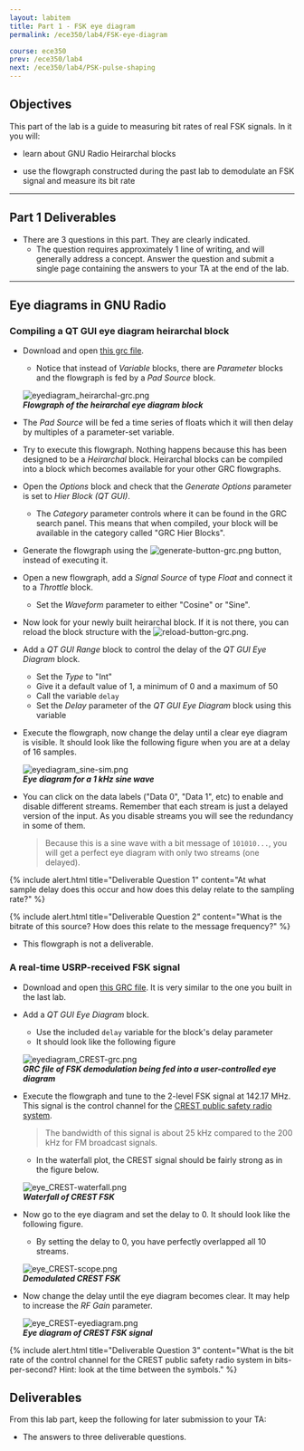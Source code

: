 ```yaml
---
layout: labitem
title: Part 1 - FSK eye diagram
permalink: /ece350/lab4/FSK-eye-diagram

course: ece350
prev: /ece350/lab4
next: /ece350/lab4/PSK-pulse-shaping
---
```


## Objectives

This part of the lab is a guide to measuring bit rates of real FSK signals. In it you will:

- learn about GNU Radio Heirarchal blocks

- use the flowgraph constructed during the past lab to demodulate an FSK signal and measure its bit rate

---

## Part 1 Deliverables

- There are 3 questions in this part. They are clearly indicated.
  - The question requires approximately 1 line of writing, and will generally address a concept. Answer the question and submit a single page containing the answers to your TA at the end of the lab.

---

## Eye diagrams in GNU Radio

### Compiling a QT GUI eye diagram heirarchal block

- Download and open [this grc file](./data/heir-eyediagram.grc).
  - Notice that instead of *Variable* blocks, there are *Parameter* blocks and the flowgraph is fed by a *Pad Source* block.

  ![eyediagram_heirarchal-grc.png](./figures/eyediagram_heirarchal-grc.png)<br>
  __*Flowgraph of the heirarchal eye diagram block*__

- The *Pad Source* will be fed a time series of floats which it will then delay by multiples of a parameter-set variable.
  
- Try to execute this flowgraph. Nothing happens because this has been designed to be a _Heirarchal_ block. Heirarchal blocks can be compiled into a block which becomes available for your other GRC flowgraphs.

- Open the *Options* block and check that the *Generate Options* parameter is set to *Hier Block (QT GUI)*.
  - The *Category* parameter controls where it can be found in the GRC search panel. This means that when compiled, your block will be available in the category called "GRC Hier Blocks".
  
- Generate the flowgraph using the ![generate-button-grc.png](../intro/figures/tutorial1_generate2.png) button, instead of executing it.

- Open a new flowgraph, add a *Signal Source* of type *Float* and connect it to a *Throttle* block.
  - Set the *Waveform* parameter to either "Cosine" or "Sine".

- Now look for your newly built heirarchal block. If it is not there, you can reload the block structure with the ![reload-button-grc.png](./figures/reload-button-grc.png).

- Add a *QT GUI Range* block to control the delay of the *QT GUI Eye Diagram* block.
  - Set the *Type* to "Int"
  - Give it a default value of 1, a minimum of 0 and a maximum of 50
  - Call the variable `delay`
  - Set the *Delay* parameter of the *QT GUI Eye Diagram* block using this variable
  
- Execute the flowgraph, now change the delay until a clear eye diagram is visible. It should look like the following figure when you are at a delay of 16 samples.

  ![eyediagram_sine-sim.png](./figures/eyediagram_sine-sim.png)<br>
  __*Eye diagram for a 1 kHz sine wave*__

- You can click on the data labels ("Data 0", "Data 1", etc) to enable and disable different streams. Remember that each stream is just a delayed version of the input. As you disable streams you will see the redundancy in some of them.
  >Because this is a sine wave with a bit message of `101010...`, you will get a perfect eye diagram with only two streams (one delayed).

{% include alert.html title="Deliverable Question 1" content="At what sample delay does this occur and how does this delay relate to the sampling rate?" %}

{% include alert.html title="Deliverable Question 2" content="What is the bitrate of this source? How does this relate to the message frequency?" %}

- This flowgraph is not a deliverable.

### A real-time USRP-received FSK signal

- Download and open [this GRC file](./data/Incomplete-FSK-receiver.grc). It is very similar to the one you built in the last lab.

- Add a *QT GUI Eye Diagram* block.
  - Use the included `delay` variable for the block's delay parameter
  - It should look like the following figure

  ![eyediagram_CREST-grc.png](./figures/eyediagram_CREST-grc.png)<br>
  __*GRC file of FSK demodulation being fed into a user-controlled eye diagram*__

- Execute the flowgraph and tune to the 2-level FSK signal at 142.17 MHz. This signal is the control channel for the [CREST public safety radio system](http://www.crest.ca/).

  > The bandwidth of this signal is about 25 kHz compared to the 200 kHz for FM broadcast signals.

  - In the waterfall plot, the CREST signal should be fairly strong as in the figure below.

  ![eye_CREST-waterfall.png](./figures/eyediagram_CREST-waterfall.png)<br>
  __*Waterfall of CREST FSK*__

- Now go to the eye diagram and set the delay to 0. It should look like the following figure.
  - By setting the delay to 0, you have perfectly overlapped all 10 streams.

  ![eye_CREST-scope.png](./figures/eyediagram_CREST-scope.png)<br>
  __*Demodulated CREST FSK*__

- Now change the delay until the eye diagram becomes clear. It may help to increase the *RF Gain* parameter.

  ![eye_CREST-eyediagram.png](./figures/eyediagram_CREST-eyediagram.png)<br>
  __*Eye diagram of CREST FSK signal*__

{% include alert.html title="Deliverable Question 3" content="What is the bit rate of the control channel for the CREST public safety radio system in bits-per-second? Hint: look at the time between the symbols." %}

## Deliverables

From this lab part, keep the following for later submission to your TA:

- The answers to three deliverable questions.
